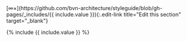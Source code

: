 <div markdown="1" class="cart-philosophies-block cart-philosophies-{{ include.box-type }}">
[∞×](https://github.com/bvn-architecture/styleguide/blob/gh-pages/_includes/{{ include.value }}){:.edit-link title="Edit this section" target="_blank"}


{% include {{ include.value }} %}


</div>
